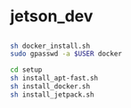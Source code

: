 # jetson_dev


##
```bash
sh docker_install.sh
sudo gpasswd -a $USER docker

cd setup
sh install_apt-fast.sh
sh install_docker.sh
sh install_jetpack.sh
```
